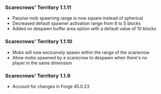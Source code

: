 ### Scarecrows' Territory 1.1.11
- Passive mob spawning range is now square instead of spherical
- Decreased default spawner activation range from 8 to 5 blocks
- Added no despawn buffer area option with a default value of 10 blocks

### Scarecrows' Territory 1.1.10
- Mobs will now exclusively spawn within the range of the scarecrow
- Allow mobs spawned by a scarecrow to despawn when there's no player in the same dimension

### Scarecrows' Territory 1.1.9
- Account for changes in Forge 45.0.23
